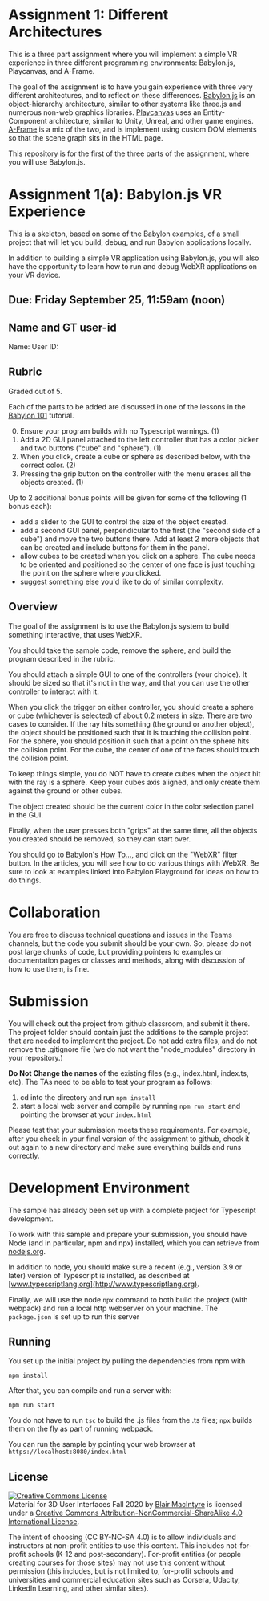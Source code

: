 # Assignment 1:  Different Architectures

This is a three part assignment where you will implement a simple VR experience in three different programming environments: Babylon.js, Playcanvas, and A-Frame.

The goal of the assignment is to have you gain experience with three very different architectures, and to reflect on these differences.  [Babylon.js](https://babylonjs.org) is an object-hierarchy architecture, similar to other systems like three.js and numerous non-web graphics libraries.  [Playcanvas](https://playcanvas.com) uses an Entity-Component architecture, similar to Unity, Unreal, and other game engines.  [A-Frame](https://aframe.io) is a mix of the two, and is implement using custom DOM elements so that the scene graph sits in the HTML page.

This repository is for the first of the three parts of the assignment, where you will use Babylon.js.

# Assignment 1(a):  Babylon.js VR Experience 

This is a skeleton, based on some of the Babylon examples, of a small project that will let you build, debug, and run Babylon applications locally.

In addition to building a simple VR application using Babylon.js, you will also have the opportunity to learn how to run and debug WebXR applications on your VR device.

## Due: Friday September 25, 11:59am (noon)

## Name and GT user-id

Name: 
User ID:

## Rubric

Graded out of 5.

Each of the parts to be added are discussed in one of the lessons in the [Babylon 101](https://doc.babylonjs.com/babylon101/) tutorial.

0. Ensure your program builds with no Typescript warnings. (1)
2. Add a 2D GUI panel attached to the left controller that has a color picker and two buttons ("cube" and "sphere"). (1)
3. When you click, create a cube or sphere as described below, with the correct color. (2)
4. Pressing the grip button on the controller with the menu erases all the objects created. (1)

Up to 2 additional bonus points will be given for some of the following (1 bonus each):
- add a slider to the GUI to control the size of the object created.
- add a second GUI panel, perpendicular to the first (the "second side of a cube") and move the two buttons there.  Add at least 2 more objects that can be created and include buttons for them in the panel.
- allow cubes to be created when you click on a sphere.  The cube needs to be oriented and positioned so the center of one face is just touching the point on the sphere where you clicked.
- suggest something else you'd like to do of similar complexity.

## Overview 

The goal of the assignment is to use the Babylon.js system to build something interactive, that uses WebXR.

You should take the sample code, remove the sphere, and build the program described in the rubric.  

You should attach a simple GUI to one of the controllers (your choice).  It should be sized so that it's not in the way, and that you can use the other controller to interact with it. 

When you click the trigger on either controller, you should create a sphere or cube (whichever is selected) of about 0.2 meters in size. There are two cases to consider.  If the ray hits something (the ground or another object), the object should be positioned such that it is touching the collision point.  For the sphere, you should position it such that a point on the sphere hits the collision point. For the cube, the center of one of the faces should touch the collision point.

To keep things simple, you do NOT have to create cubes when the object hit with the ray is a sphere.  Keep your cubes axis aligned, and only create them against the ground or other cubes.

The object created should be the current color in the color selection panel in the GUI.

Finally, when the user presses both "grips" at the same time, all the objects you created should be removed, so they can start over.

You should go to Babylon's [How To...](https://doc.babylonjs.com/how_to/), and click on the "WebXR" filter button.  In the articles, you will see how to do various things with WebXR.  Be sure to look at examples linked into Babylon Playground for ideas on how to do things. 

# Collaboration

You are free to discuss technical questions and issues in the Teams channels, but the code you submit should be your own.  So, please do not post large chunks of code, but providing pointers to examples or documentation pages or classes and methods, along with discussion of how to use them, is fine.

# Submission

You will check out the project from github classroom, and submit it there.  The project folder should contain just the additions to the sample project that are needed to implement the project.  Do not add extra files, and do not remove the .gitignore file (we do not want the "node_modules" directory in your repository.)

**Do Not Change the names** of the existing files (e.g., index.html, index.ts, etc).  The TAs need to be able to test your program as follows:

1. cd into the directory and run ```npm install```
2. start a local web server and compile by running ```npm run start``` and pointing the browser at your ```index.html```

Please test that your submission meets these requirements.  For example, after you check in your final version of the assignment to github, check it out again to a new directory and make sure everything builds and runs correctly.
 
# Development Environment

The sample has already been set up with a complete project for Typescript development.

To work with this sample and prepare your submission, you should have Node (and in particular, npm and npx) installed, which you can retrieve from [nodejs.org](http://nodejs.org).   

In addition to node, you should make sure a recent (e.g., version 3.9 or later) version of Typescript is installed, as described at [www.typescriptlang.org](http://www.typescriptlang.org).

Finally, we will use the node `npx` command to both build the project (with webpack) and run a local http webserver on your machine.  The ```package.json``` is set up to run this server 

## Running 

You set up the initial project by pulling the dependencies from npm with 
```
npm install
```

After that, you can compile and run a server with:
```
npm run start
```

You do not have to run ```tsc``` to build the .js files from the .ts files;  ```npx``` builds them on the fly as part of running webpack.

You can run the sample by pointing your web browser at ```https://localhost:8080/index.html```

## License

<a rel="license" href="http://creativecommons.org/licenses/by-nc-sa/4.0/"><img alt="Creative Commons License" style="border-width:0" src="https://i.creativecommons.org/l/by-nc-sa/4.0/88x31.png" /></a><br /><span xmlns:dct="http://purl.org/dc/terms/" property="dct:title">Material for 3D User Interfaces Fall 2020</span> by <a xmlns:cc="http://creativecommons.org/ns#" href="https://github.blairmacintyre.me/3dui-class-f20" property="cc:attributionName" rel="cc:attributionURL">Blair MacIntyre</a> is licensed under a <a rel="license" href="http://creativecommons.org/licenses/by-nc-sa/4.0/">Creative Commons Attribution-NonCommercial-ShareAlike 4.0 International License</a>.

The intent of choosing (CC BY-NC-SA 4.0) is to allow individuals and instructors at non-profit entities to use this content.  This includes not-for-profit schools (K-12 and post-secondary). For-profit entities (or people creating courses for those sites) may not use this content without permission (this includes, but is not limited to, for-profit schools and universities and commercial education sites such as Corsera, Udacity, LinkedIn Learning, and other similar sites).   